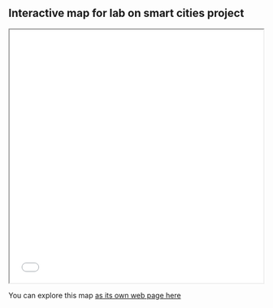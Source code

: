 ## Interactive map for lab on smart cities project

<iframe src="Map_Hubs.html" height="500" width="500"></iframe>

You can explore this map [as its own web page here](Map_Hubs.html)
